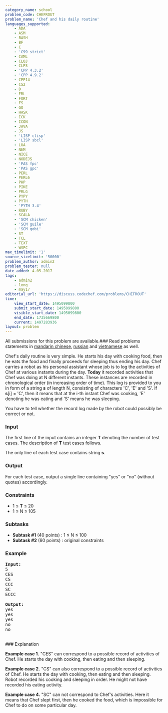 ```yaml
---
category_name: school
problem_code: CHEFROUT
problem_name: 'Chef and his daily routine'
languages_supported:
    - ADA
    - ASM
    - BASH
    - BF
    - C
    - 'C99 strict'
    - CAML
    - CLOJ
    - CLPS
    - 'CPP 4.3.2'
    - 'CPP 4.9.2'
    - CPP14
    - CS2
    - D
    - ERL
    - FORT
    - FS
    - GO
    - HASK
    - ICK
    - ICON
    - JAVA
    - JS
    - 'LISP clisp'
    - 'LISP sbcl'
    - LUA
    - NEM
    - NICE
    - NODEJS
    - 'PAS fpc'
    - 'PAS gpc'
    - PERL
    - PERL6
    - PHP
    - PIKE
    - PRLG
    - PYPY
    - PYTH
    - 'PYTH 3.4'
    - RUBY
    - SCALA
    - 'SCM chicken'
    - 'SCM guile'
    - 'SCM qobi'
    - ST
    - TCL
    - TEXT
    - WSPC
max_timelimit: '1'
source_sizelimit: '50000'
problem_author: admin2
problem_tester: null
date_added: 4-05-2017
tags:
    - admin2
    - long
    - may17
editorial_url: 'https://discuss.codechef.com/problems/CHEFROUT'
time:
    view_start_date: 1495099800
    submit_start_date: 1495099800
    visible_start_date: 1495099800
    end_date: 1735669800
    current: 1497283936
layout: problem
---
```

All submissions for this problem are available.### Read problems statements in [mandarin chinese](http://www.codechef.com/download/translated/MAY17/mandarin/CHEFROUT.pdf), [russian](http://www.codechef.com/download/translated/MAY17/russian/CHEFROUT.pdf) and [vietnamese](http://www.codechef.com/download/translated/MAY17/vietnamese/CHEFROUT.pdf) as well.

Chef's daily routine is very simple. He starts his day with cooking food, then he eats the food and finally proceeds for sleeping thus ending his day. Chef carries a robot as his personal assistant whose job is to log the activities of Chef at various instants during the day. **Today** it recorded activities that Chef was doing at N different instants. These instances are recorded in chronological order (in increasing order of time). This log is provided to you in form of a string **s** of length N, consisting of characters 'C', 'E' and 'S'. If **s**\[i\] = 'C', then it means that at the i-th instant Chef was cooking, 'E' denoting he was eating and 'S' means he was sleeping.

You have to tell whether the record log made by the robot could possibly be correct or not.

### Input

The first line of the input contains an integer **T** denoting the number of test cases. The description of **T** test cases follows.

The only line of each test case contains string **s**.

### Output

For each test case, output a single line containing "yes" or "no" (without quotes) accordingly.

### Constraints

- 1 ≤ **T** ≤ 20
- 1 ≤ N ≤ 105

### Subtasks

- **Subtask #1** (40 points) : 1 ≤ N ≤ 100
- **Subtask #2** (60 points) : original constraints

### Example

<pre><b>Input:</b>
5
CES
CS
CCC
SC
ECCC

<b>Output:</b>
yes
yes
yes
no
no

</pre>### Explanation
**Example case 1.** "CES" can correspond to a possible record of activities of Chef. He starts the day with cooking, then eating and then sleeping.

**Example case 2.** "CS" can also correspond to a possible record of activities of Chef. He starts the day with cooking, then eating and then sleeping. Robot recorded his cooking and sleeping in order. He might not have recorded his eating activity.

**Example case 4.** "SC" can not correspond to Chef's activities. Here it means that Chef slept first, then he cooked the food, which is impossible for Chef to do on some particular day.
